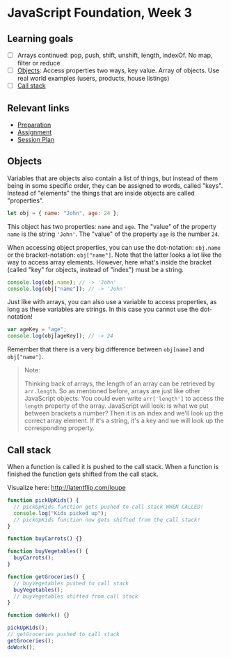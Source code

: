 # JavaScript Foundation, Week 3

## Learning goals

- [ ] Arrays continued: pop, push, shift, unshift, length, indexOf. No map, filter or reduce
- [ ] [Objects](#objects): Access properties two ways, key value. Array of objects. Use real world examples (users, products, house listings)
- [ ] [Call stack](#call-stack)

## Relevant links

- [Preparation](preparation.md)
- [Assignment](assignment.md)
- [Session Plan](session-plan.md)

## Objects

Variables that are objects also contain a list of things, but instead of them being in some specific order, they can be assigned to words, called "keys". Instead of "elements" the things that are inside objects are called "properties".

```js
let obj = { name: "John", age: 24 };
```

This object has two properties: `name` and `age`. The "value" of the property `name` is the string `'John'`. The "value" of the property `age` is the number `24`.

When accessing object properties, you can use the dot-notation: `obj.name` or the bracket-notation: `obj["name"]`. Note that the latter looks a lot like the way to access array elements. However, here what's inside the bracket (called "key" for objects, instead of "index") must be a string.

```js
console.log(obj.name); // -> 'John'
console.log(obj["name"]); // -> 'John'
```

Just like with arrays, you can also use a variable to access properties, as long as these variables are strings. In this case you cannot use the dot-notation!

```js
var ageKey = "age";
console.log(obj[ageKey]); // -> 24
```

Remember that there is a very big difference between `obj[name]` and `obj["name"]`.

> Note:
>
> Thinking back of arrays, the length of an array can be retrieved by `arr.length`. So as mentioned before, arrays are just like other JavaScript objects. You could even write `arr['length']` to access the `length` property of the array. JavaScript will look: is what we put between brackets a number? Then it is an index and we'll look up the correct array element. If it's a string, it's a key and we will look up the corresponding property.

## Call stack

When a function is called it is pushed to the call stack.
When a function is finished the function gets shifted from the call stack.

Visualize here: <http://latentflip.com/loupe> <!-- no-https -->

```js
function pickUpKids() {
  // pickUpKids function gets pushed to call stack WHEN CALLED!
  console.log("Kids picked up");
  // pickUpKids function now gets shifted from the call stack!
}

function buyCarrots() {}

function buyVegetables() {
  buyCarrots();
}

function getGroceries() {
  // buyVegetables pushed to call stack
  buyVegetables();
  // buyVegetables shifted from call stack
}

function doWork() {}

pickUpKids();
// getGroceries pushed to call stack
getGroceries();
doWork();
```
